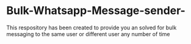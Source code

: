 # Bulk-Whatsapp-Message-sender-
This respository has been created to provide you an solved for bulk messaging to the same user or different user any number of time
